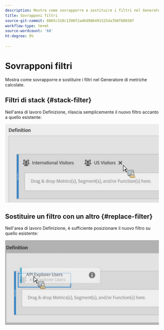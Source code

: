 ```yaml
---
description: Mostra come sovrapporre e sostituire i filtri nel Generatore di metriche calcolate.
title: Sovrapponi filtri
source-git-commit: 0865c318c1390f2ad6d9864915254a7b8f68030f
workflow-type: tm+mt
source-wordcount: '68'
ht-degree: 0%

---
```


# Sovrapponi filtri

Mostra come sovrapporre e sostituire i filtri nel Generatore di metriche calcolate.

## Filtri di stack {#stack-filter}

Nell&#39;area di lavoro Definizione, rilascia semplicemente il nuovo filtro accanto a quello esistente:

![](assets/cm_stack_seg.png)

## Sostituire un filtro con un altro {#replace-filter}

Nell&#39;area di lavoro Definizione, è sufficiente posizionare il nuovo filtro su quello esistente:

![](assets/cm_replace_seg.png)
